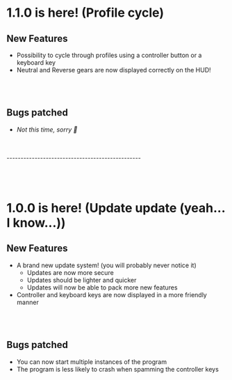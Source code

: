 # 1.1.0 is here! (Profile cycle)

## New Features
- Possibility to cycle through profiles using a controller button or a keyboard key
- Neutral and Reverse gears are now displayed correctly on the HUD!


<br/><br/>

## Bugs patched
- *Not this time, sorry 🤷*


<br/><br/>
\-\-\-\-\-\-\-\-\-\-\-\-\-\-\-\-\-\-\-\-\-\-\-\-\-\-\-\-\-\-\-\-\-\-\-\-\-\-\-\-\-\-\-\-\-\-\-\-
<br/><br/><br/><br/>

# 1.0.0 is here! (Update update (yeah... I know...))

## New Features
- A brand new update system! (you will probably never notice it)
    - Updates are now more secure
    - Updates should be lighter and quicker
    - Updates will now be able to pack more new features
- Controller and keyboard keys are now displayed in a more friendly manner


<br/><br/>

## Bugs patched
- You can now start multiple instances of the program
- The program is less likely to crash when spamming the controller keys
